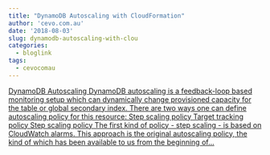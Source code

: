 ```yaml
---
title: "DynamoDB Autoscaling with CloudFormation"
author: 'cevo.com.au'
date: '2018-08-03'
slug: dynamodb-autoscaling-with-clou
categories:
  - bloglink
tags:
  - cevocomau
---
```


[DynamoDB Autoscaling DynamoDB autoscaling is a feedback-loop based monitoring setup which can dynamically change provisioned capacity for the table or global secondary index. There are two ways one can define autoscaling policy for this resource: Step scaling policy Target tracking policy Step scaling policy The first kind of policy - step scaling - is based on CloudWatch alarms. This approach is the original autoscaling policy, the kind of which has been available to us from the beginning of...<click to read more>](https://cevo.com.au/post/2018-08-03-dynamodb-autoscaling/)

